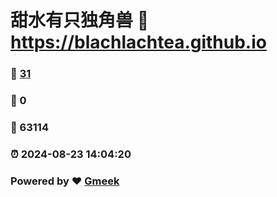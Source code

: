 # 甜水有只独角兽 :link: https://blachlachtea.github.io 
### :page_facing_up: [31](https://blachlachtea.github.io/tag.html) 
### :speech_balloon: 0 
### :hibiscus: 63114 
### :alarm_clock: 2024-08-23 14:04:20 
### Powered by :heart: [Gmeek](https://github.com/Meekdai/Gmeek)
